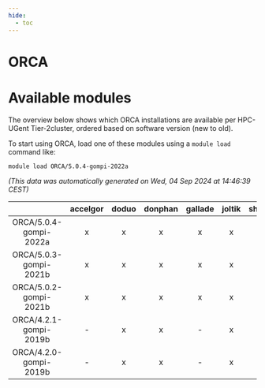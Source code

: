 ```yaml
---
hide:
  - toc
---
```


ORCA
====

# Available modules


The overview below shows which ORCA installations are available per HPC-UGent Tier-2cluster, ordered based on software version (new to old).

To start using ORCA, load one of these modules using a `module load` command like:

```shell
module load ORCA/5.0.4-gompi-2022a
```

*(This data was automatically generated on Wed, 04 Sep 2024 at 14:46:39 CEST)*  

| |accelgor|doduo|donphan|gallade|joltik|shinx|skitty|
| :---: | :---: | :---: | :---: | :---: | :---: | :---: | :---: |
|ORCA/5.0.4-gompi-2022a|x|x|x|x|x|-|x|
|ORCA/5.0.3-gompi-2021b|x|x|x|x|x|-|x|
|ORCA/5.0.2-gompi-2021b|x|x|x|x|x|-|x|
|ORCA/4.2.1-gompi-2019b|-|x|x|-|x|-|x|
|ORCA/4.2.0-gompi-2019b|-|x|x|-|x|-|x|
